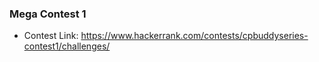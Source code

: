 ### Mega Contest 1 


* Contest Link: https://www.hackerrank.com/contests/cpbuddyseries-contest1/challenges/
